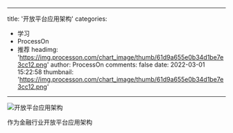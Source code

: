 
---
title: '开放平台应用架构'
categories: 
 - 学习
 - ProcessOn
 - 推荐
headimg: 'https://img.processon.com/chart_image/thumb/61d9a655e0b34d1be7e3cc12.png'
author: ProcessOn
comments: false
date: 2022-03-01 15:22:58
thumbnail: 'https://img.processon.com/chart_image/thumb/61d9a655e0b34d1be7e3cc12.png'
---

<div>   
<img class="thumb" alt="开放平台应用架构" src="https://img.processon.com/chart_image/thumb/61d9a655e0b34d1be7e3cc12.png" referrerpolicy="no-referrer">
<p>作为金融行业开放平台应用架构</p>  
</div>
            